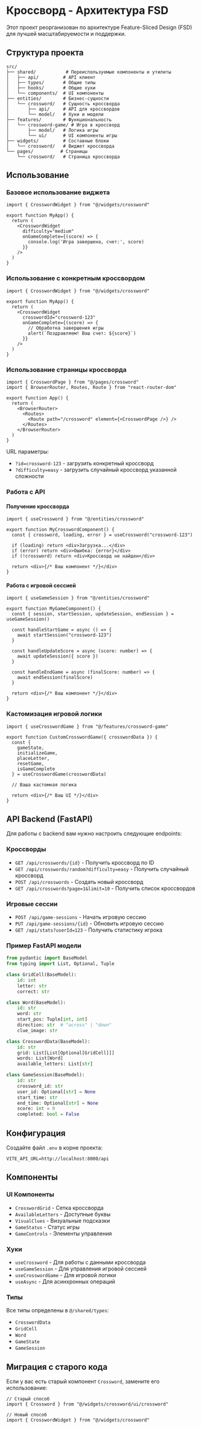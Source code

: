 # Кроссворд - Архитектура FSD

Этот проект реорганизован по архитектуре Feature-Sliced Design (FSD) для лучшей масштабируемости и поддержки.

## Структура проекта

```
src/
├── shared/           # Переиспользуемые компоненты и утилиты
│   ├── api/         # API клиент
│   ├── types/       # Общие типы
│   ├── hooks/       # Общие хуки
│   └── components/  # UI компоненты
├── entities/        # Бизнес-сущности
│   └── crossword/   # Сущность кроссворда
│       ├── api/     # API для кроссвордов
│       └── model/   # Хуки и модели
├── features/        # Функциональность
│   └── crossword-game/ # Игра в кроссворд
│       ├── model/   # Логика игры
│       └── ui/      # UI компоненты игры
├── widgets/         # Составные блоки
│   └── crossword/   # Виджет кроссворда
└── pages/          # Страницы
    └── crossword/   # Страница кроссворда
```

## Использование

### Базовое использование виджета

```tsx
import { CrosswordWidget } from "@/widgets/crossword"

export function MyApp() {
  return (
    <CrosswordWidget
      difficulty="medium"
      onGameComplete={(score) => {
        console.log('Игра завершена, счет:', score)
      }}
    />
  )
}
```

### Использование с конкретным кроссвордом

```tsx
import { CrosswordWidget } from "@/widgets/crossword"

export function MyApp() {
  return (
    <CrosswordWidget
      crosswordId="crossword-123"
      onGameComplete={(score) => {
        // Обработка завершения игры
        alert(`Поздравляем! Ваш счет: ${score}`)
      }}
    />
  )
}
```

### Использование страницы кроссворда

```tsx
import { CrosswordPage } from "@/pages/crossword"
import { BrowserRouter, Routes, Route } from "react-router-dom"

export function App() {
  return (
    <BrowserRouter>
      <Routes>
        <Route path="/crossword" element={<CrosswordPage />} />
      </Routes>
    </BrowserRouter>
  )
}
```

URL параметры:
- `?id=crossword-123` - загрузить конкретный кроссворд
- `?difficulty=easy` - загрузить случайный кроссворд указанной сложности

### Работа с API

#### Получение кроссворда

```tsx
import { useCrossword } from "@/entities/crossword"

export function MyCrosswordComponent() {
  const { crossword, loading, error } = useCrossword("crossword-123")
  
  if (loading) return <div>Загрузка...</div>
  if (error) return <div>Ошибка: {error}</div>
  if (!crossword) return <div>Кроссворд не найден</div>
  
  return <div>{/* Ваш компонент */}</div>
}
```

#### Работа с игровой сессией

```tsx
import { useGameSession } from "@/entities/crossword"

export function MyGameComponent() {
  const { session, startSession, updateSession, endSession } = useGameSession()
  
  const handleStartGame = async () => {
    await startSession("crossword-123")
  }
  
  const handleUpdateScore = async (score: number) => {
    await updateSession({ score })
  }
  
  const handleEndGame = async (finalScore: number) => {
    await endSession(finalScore)
  }
  
  return <div>{/* Ваш компонент */}</div>
}
```

### Кастомизация игровой логики

```tsx
import { useCrosswordGame } from "@/features/crossword-game"

export function CustomCrosswordGame({ crosswordData }) {
  const {
    gameState,
    initializeGame,
    placeLetter,
    resetGame,
    isGameComplete
  } = useCrosswordGame(crosswordData)
  
  // Ваша кастомная логика
  
  return <div>{/* Ваш UI */}</div>
}
```

## API Backend (FastAPI)

Для работы с backend вам нужно настроить следующие endpoints:

### Кроссворды

- `GET /api/crosswords/{id}` - Получить кроссворд по ID
- `GET /api/crosswords/random?difficulty=easy` - Получить случайный кроссворд
- `POST /api/crosswords` - Создать новый кроссворд
- `GET /api/crosswords?page=1&limit=10` - Получить список кроссвордов

### Игровые сессии

- `POST /api/game-sessions` - Начать игровую сессию
- `PUT /api/game-sessions/{id}` - Обновить игровую сессию
- `GET /api/stats?userId=123` - Получить статистику игрока

### Пример FastAPI модели

```python
from pydantic import BaseModel
from typing import List, Optional, Tuple

class GridCell(BaseModel):
    id: int
    letter: str
    correct: str

class Word(BaseModel):
    id: str
    word: str
    start_pos: Tuple[int, int]
    direction: str  # "across" | "down"
    clue_image: str

class CrosswordData(BaseModel):
    id: str
    grid: List[List[Optional[GridCell]]]
    words: List[Word]
    available_letters: List[str]

class GameSession(BaseModel):
    id: str
    crossword_id: str
    user_id: Optional[str] = None
    start_time: str
    end_time: Optional[str] = None
    score: int = 0
    completed: bool = False
```

## Конфигурация

Создайте файл `.env` в корне проекта:

```env
VITE_API_URL=http://localhost:8000/api
```

## Компоненты

### UI Компоненты

- `CrosswordGrid` - Сетка кроссворда
- `AvailableLetters` - Доступные буквы
- `VisualClues` - Визуальные подсказки
- `GameStatus` - Статус игры
- `GameControls` - Элементы управления

### Хуки

- `useCrossword` - Для работы с данными кроссворда
- `useGameSession` - Для управления игровой сессией
- `useCrosswordGame` - Для игровой логики
- `useAsync` - Для асинхронных операций

### Типы

Все типы определены в `@/shared/types`:
- `CrosswordData`
- `GridCell`
- `Word`
- `GameState`
- `GameSession`

## Миграция с старого кода

Если у вас есть старый компонент `Crossword`, замените его использование:

```tsx
// Старый способ
import { Crossword } from "@/widgets/crossword/ui/crossword"

// Новый способ
import { CrosswordWidget } from "@/widgets/crossword"
```
